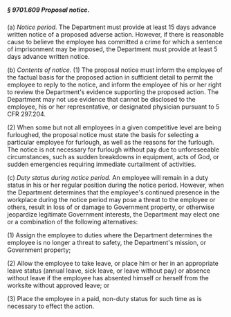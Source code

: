 ##### § 9701.609 Proposal notice. #####

(a) *Notice period.* The Department must provide at least 15 days advance written notice of a proposed adverse action. However, if there is reasonable cause to believe the employee has committed a crime for which a sentence of imprisonment may be imposed, the Department must provide at least 5 days advance written notice.

(b) *Contents of notice.* (1) The proposal notice must inform the employee of the factual basis for the proposed action in sufficient detail to permit the employee to reply to the notice, and inform the employee of his or her right to review the Department's evidence supporting the proposed action. The Department may not use evidence that cannot be disclosed to the employee, his or her representative, or designated physician pursuant to 5 CFR 297.204.

(2) When some but not all employees in a given competitive level are being furloughed, the proposal notice must state the basis for selecting a particular employee for furlough, as well as the reasons for the furlough. The notice is not necessary for furlough without pay due to unforeseeable circumstances, such as sudden breakdowns in equipment, acts of God, or sudden emergencies requiring immediate curtailment of activities.

(c) *Duty status during notice period.* An employee will remain in a duty status in his or her regular position during the notice period. However, when the Department determines that the employee's continued presence in the workplace during the notice period may pose a threat to the employee or others, result in loss of or damage to Government property, or otherwise jeopardize legitimate Government interests, the Department may elect one or a combination of the following alternatives:

(1) Assign the employee to duties where the Department determines the employee is no longer a threat to safety, the Department's mission, or Government property;

(2) Allow the employee to take leave, or place him or her in an appropriate leave status (annual leave, sick leave, or leave without pay) or absence without leave if the employee has absented himself or herself from the worksite without approved leave; or

(3) Place the employee in a paid, non-duty status for such time as is necessary to effect the action.